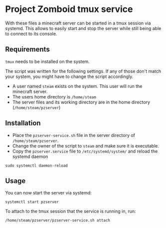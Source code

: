 # Project Zomboid tmux service

With these files a minecraft server can be started in a tmux session via systemd. This allows to easily start and stop the server while still being able to connect to its console.

## Requirements

`tmux` needs to be installed on the system.

The script was written for the following settings. If any of those don't match your system, you might have to change the script accordingly.
* A user named `steam` exists on the system. This user will run the minecraft server.
* The users home directory is `/home/steam`
* The server files and its working directory are in the home directory (`/home/steam/pzserver`)


## Installation

* Place the `pzserver-service.sh` file in the server directory of `/home/steam/pzserver`.
* Change the owner of the script to `steam` and make sure it is executable.
* Copy the `pzserver.service` file to `/etc/systemd/system/` and reload the systemd daemon
```
sudo systemctl daemon-reload
```

## Usage

You can now start the server via systemd:
```
systemctl start pzserver
```

To attach to the tmux session that the service is running in, run:
```
/home/steam/pzserver/pzserver-service.sh attach
```
